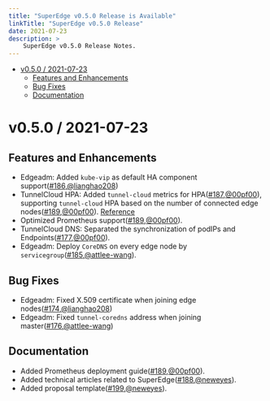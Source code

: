 ```yaml
---
title: "SuperEdge v0.5.0 Release is Available"
linkTitle: "SuperEdge v0.5.0 Release"
date: 2021-07-23
description: >
    SuperEdge v0.5.0 Release Notes.
---
```


- [v0.5.0 / 2021-07-23](#v050--2021-07-23)
  - [Features and Enhancements](#features-and-enhancements)
  - [Bug Fixes](#bug-fixes)
  - [Documentation](#documentation)

# v0.5.0 / 2021-07-23

## Features and Enhancements

* Edgeadm: Added `kube-vip` as default HA component support([#186](https://github.com/superedge/superedge/pull/186),[@lianghao208](https://github.com/lianghao208))
* TunnelCloud HPA: Added `tunnel-cloud` metrics for HPA([#187](https://github.com/superedge/superedge/pull/187),[@00pf00](https://github.com/00pf00)), supporting `tunnel-cloud` HPA based on the number of connected edge nodes([#189](https://github.com/superedge/superedge/pull/189),[@00pf00](https://github.com/00pf00)). [Reference](https://github.com/superedge/superedge/blob/main/docs/components/tunnel-cloud-hpa_CN.md)
* Optimized Prometheus support([#189](https://github.com/superedge/superedge/pull/189),[@00pf00](https://github.com/00pf00)).
* TunnelCloud DNS: Separated the synchronization of podIPs and Endpoints([#177](https://github.com/superedge/superedge/pull/177),[@00pf00](https://github.com/00pf00)).
* Edgeadm: Deploy `CoreDNS` on every edge node by `servicegroup`([#185](https://github.com/superedge/superedge/pull/185),[@attlee-wang](https://github.com/attlee-wang)).


## Bug Fixes

* Edgeadm: Fixed X.509 certificate when joining edge nodes([#174](https://github.com/superedge/superedge/pull/174),[@lianghao208](https://github.com/lianghao208))
* Edgeadm: Fixed `tunnel-coredns` address when joining master([#176](https://github.com/superedge/superedge/pull/176),[@attlee-wang](https://github.com/attlee-wang))


## Documentation

* Added Prometheus deployment guide([#189](https://github.com/superedge/superedge/blob/main/docs/components/deploy-monitor_CN.md),[@00pf00](https://github.com/00pf00)).
* Added technical articles related to SuperEdge([#188](https://github.com/superedge/superedge/pull/188),[@neweyes](https://github.com/neweyes)).
* Added proposal template([#199](https://github.com/superedge/superedge/pull/199),[@neweyes](https://github.com/neweyes)).
